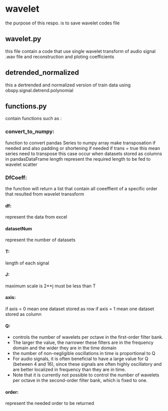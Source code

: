 # wavelet
the purpose of this respo. is to save wavelet codes file  
## wavelet.py
this file contain a code that use single wavelet transform of audio signal .wav file and reconstruction and ploting coefficients 
## detrended_normalized 
this a dertrended and normalized version of train data using obspy.signal.detrend.polynomial
## functions.py
contain functions such as : 
### convert_to_numpy:
function to convert pandas Series to numpy array make transposation if needed and also padding 
or shortening if needed 
if trans = true this mean series need to transpose this case occur when 
datasets stored as columns in pandasDataFrame
length represent the required length  to be fed to wavelet scatter
### DfCoeff:
the function will return a list that contain all coeeffient of a specific order that 
resulted from wavelet transsform 

#### df:
represent the data from excel 
#### datasetNum
represent the number of datasets
#### T:
length of each signal 
#### J: 
maximum scale is 2**j must be less than T
#### axis:
if axis = 0 mean one dataset stored as row 
if axis = 1 mean one dataset stored as column
#### Q:
* controls the number of wavelets per octave in the first-order filter bank.
* The larger the value, the narrower these filters are in the frequency domain 
          and the wider they are in the time domain
* the number of non-negligible oscillations in time is proportional to Q
* For audio signals, it is often beneficial to have a large value for Q 
        (between 4 and 16), since these signals are often highly oscillatory
        and are better localized in frequency than they are in time.
* Note that it is currently not possible to control the number
        of wavelets per octave in the second-order filter bank, which is fixed to one.
#### order: 
represent the needed order to be returned
